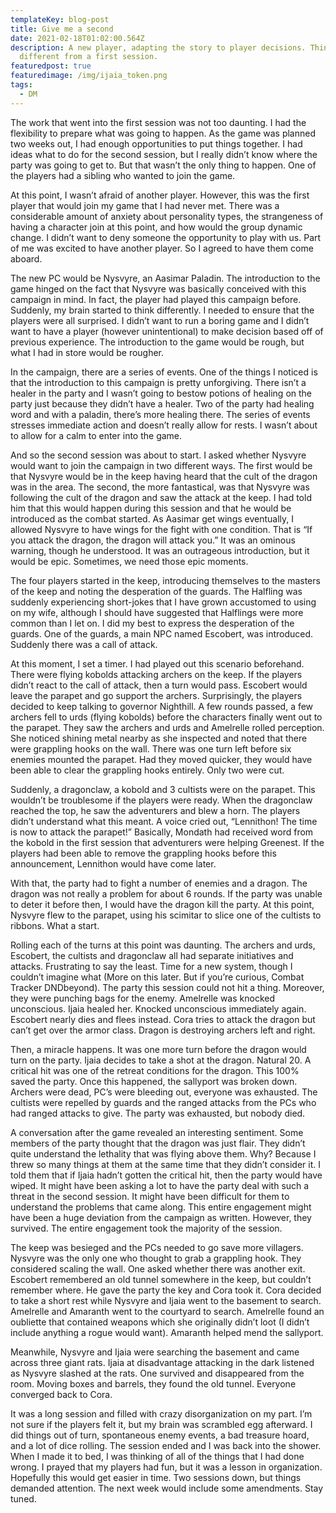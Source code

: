```yaml
---
templateKey: blog-post
title: Give me a second
date: 2021-02-18T01:02:00.564Z
description: A new player, adapting the story to player decisions. Things are
  different from a first session.
featuredpost: true
featuredimage: /img/ijaia_token.png
tags:
  - DM
---
```

<!--StartFragment-->

The work that went into the first session was not too daunting. I had the flexibility to prepare what was going to happen. As the game was planned two weeks out, I had enough opportunities to put things together. I had ideas what to do for the second session, but I really didn’t know where the party was going to get to. But that wasn’t the only thing to happen. One of the players had a sibling who wanted to join the game.

At this point, I wasn’t afraid of another player. However, this was the first player that would join my game that I had never met. There was a considerable amount of anxiety about personality types, the strangeness of having a character join at this point, and how would the group dynamic change. I didn’t want to deny someone the opportunity to play with us. Part of me was excited to have another player. So I agreed to have them come aboard.

The new PC would be Nysvyre, an Aasimar Paladin. The introduction to the game hinged on the fact that Nysvyre was basically conceived with this campaign in mind. In fact, the player had played this campaign before. Suddenly, my brain started to think differently. I needed to ensure that the players were all surprised. I didn’t want to run a boring game and I didn’t want to have a player (however unintentional) to make decision based off of previous experience. The introduction to the game would be rough, but what I had in store would be rougher.

In the campaign, there are a series of events. One of the things I noticed is that the introduction to this campaign is pretty unforgiving. There isn’t a healer in the party and I wasn’t going to bestow potions of healing on the party just because they didn’t have a healer. Two of the party had healing word and with a paladin, there’s more healing there. The series of events stresses immediate action and doesn’t really allow for rests. I wasn’t about to allow for a calm to enter into the game.

And so the second session was about to start. I asked whether Nysvyre would want to join the campaign in two different ways. The first would be that Nysvyre would be in the keep having heard that the cult of the dragon was in the area. The second, the more fantastical, was that Nysvyre was following the cult of the dragon and saw the attack at the keep. I had told him that this would happen during this session and that he would be introduced as the combat started. As Aasimar get wings eventually, I allowed Nysvyre to have wings for the fight with one condition. That is “If you attack the dragon, the dragon will attack you.” It was an ominous warning, though he understood. It was an outrageous introduction, but it would be epic. Sometimes, we need those epic moments.

The four players started in the keep, introducing themselves to the masters of the keep and noting the desperation of the guards. The Halfling was suddenly experiencing short-jokes that I have grown accustomed to using on my wife, although I should have suggested that Halflings were more common than I let on. I did my best to express the desperation of the guards. One of the guards, a main NPC named Escobert, was introduced. Suddenly there was a call of attack.

At this moment, I set a timer. I had played out this scenario beforehand. There were flying kobolds attacking archers on the keep. If the players didn’t react to the call of attack, then a turn would pass. Escobert would leave the parapet and go support the archers. Surprisingly, the players decided to keep talking to governor Nighthill. A few rounds passed, a few archers fell to urds (flying kobolds) before the characters finally went out to the parapet. They saw the archers and urds and Amelrelle rolled perception. She noticed shining metal nearby as she inspected and noted that there were grappling hooks on the wall. There was one turn left before six enemies mounted the parapet. Had they moved quicker, they would have been able to clear the grappling hooks entirely. Only two were cut.

Suddenly, a dragonclaw, a kobold and 3 cultists were on the parapet. This wouldn’t be troublesome if the players were ready. When the dragonclaw reached the top, he saw the adventurers and blew a horn. The players didn’t understand what this meant. A voice cried out, “Lennithon! The time is now to attack the parapet!” Basically, Mondath had received word from the kobold in the first session that adventurers were helping Greenest. If the players had been able to remove the grappling hooks before this announcement, Lennithon would have come later.

With that, the party had to fight a number of enemies and a dragon. The dragon was not really a problem for about 6 rounds. If the party was unable to deter it before then, I would have the dragon kill the party. At this point, Nysvyre flew to the parapet, using his scimitar to slice one of the cultists to ribbons. What a start.

Rolling each of the turns at this point was daunting. The archers and urds, Escobert, the cultists and dragonclaw all had separate initiatives and attacks. Frustrating to say the least. Time for a new system, though I couldn’t imagine what (More on this later. But if you’re curious, Combat Tracker DNDbeyond). The party this session could not hit a thing. Moreover, they were punching bags for the enemy. Amelrelle was knocked unconscious. Ijaia healed her. Knocked unconscious immediately again. Escobert nearly dies and flees instead. Cora tries to attack the dragon but can’t get over the armor class. Dragon is destroying archers left and right.

Then, a miracle happens. It was one more turn before the dragon would turn on the party. Ijaia decides to take a shot at the dragon. Natural 20. A critical hit was one of the retreat conditions for the dragon. This 100% saved the party. Once this happened, the sallyport was broken down. Archers were dead, PC’s were bleeding out, everyone was exhausted. The cultists were repelled by guards and the ranged attacks from the PCs who had ranged attacks to give. The party was exhausted, but nobody died.

A conversation after the game revealed an interesting sentiment. Some members of the party thought that the dragon was just flair. They didn’t quite understand the lethality that was flying above them. Why? Because I threw so many things at them at the same time that they didn’t consider it. I told them that if Ijaia hadn’t gotten the critical hit, then the party would have wiped. It might have been asking a lot to have the party deal with such a threat in the second session. It might have been difficult for them to understand the problems that came along. This entire engagement might have been a huge deviation from the campaign as written. However, they survived. The entire engagement took the majority of the session.

The keep was besieged and the PCs needed to go save more villagers. Nysvyre was the only one who thought to grab a grappling hook. They considered scaling the wall. One asked whether there was another exit. Escobert remembered an old tunnel somewhere in the keep, but couldn’t remember where. He gave the party the key and Cora took it. Cora decided to take a short rest while Nysvyre and Ijaia went to the basement to search. Amelrelle and Amaranth went to the courtyard to search. Amelrelle found an oubliette that contained weapons which she originally didn’t loot (I didn’t include anything a rogue would want). Amaranth helped mend the sallyport.

Meanwhile, Nysvyre and Ijaia were searching the basement and came across three giant rats. Ijaia at disadvantage attacking in the dark listened as Nysvyre slashed at the rats. One survived and disappeared from the room. Moving boxes and barrels, they found the old tunnel. Everyone converged back to Cora.

It was a long session and filled with crazy disorganization on my part. I’m not sure if the players felt it, but my brain was scrambled egg afterward. I did things out of turn, spontaneous enemy events, a bad treasure hoard, and a lot of dice rolling. The session ended and I was back into the shower. When I made it to bed, I was thinking of all of the things that I had done wrong. I prayed that my players had fun, but it was a lesson in organization. Hopefully this would get easier in time. Two sessions down, but things demanded attention. The next week would include some amendments. Stay tuned.

<!--EndFragment-->